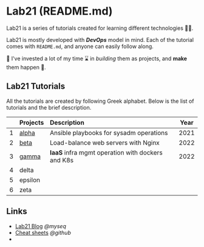 # Lab21 (README.md)
Lab21 is a series of tutorials created for learning different technologies :technologist:. 

Lab21 is mostly developed with  _**DevOps**_ model in mind. Each of the tutorial comes with `README.md`, and anyone can easily follow along.

:cowboy_hat_face: I've invested a lot of my time :hourglass: in _building_ them as projects, and **make** them happen :sparkler:.


## Lab21 Tutorials
All the tutorials are created by following Greek alphabet. Below is the list of tutorials and the brief description.

|      | Projects | Description      | Year |
| ---: | :------- | :--------------- | :--: |
| 1    | [alpha](https://github.com/myseq/Lab21/tree/main/clouds)    | Ansible playbooks for sysadm operations | 2021 |
| 2    | [beta](https://github.com/myseq/Lab21/tree/main/beta)     | Load-balance web servers with Nginx | 2022 |
| 3    | [gamma]()    | **IaaS** infra mgmt operation with dockers and K8s | 2022 |
| 4    | delta    |  |  |
| 5    | epsilon  |  |  |
| 6    | zeta     |  |  |


## Links
- [Lab21 Blog](https://myseq.blogspot.com/search/label/Lab21 "     ~ Lab21 Blog") _@myseq_
- [Cheat sheets](https://github.com/myseq/notes/ "     ~ Cheat sheets and notes") _@github_
- 
